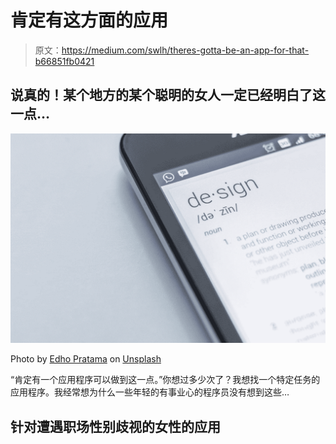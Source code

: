 # 肯定有这方面的应用

> 原文：<https://medium.com/swlh/theres-gotta-be-an-app-for-that-b66851fb0421>

## 说真的！某个地方的某个聪明的女人一定已经明白了这一点…

![](img/8c64d105e1dba8a790ad68fcb09ac6f7.png)

Photo by [Edho Pratama](https://unsplash.com/@edhoradic?utm_source=medium&utm_medium=referral) on [Unsplash](https://unsplash.com?utm_source=medium&utm_medium=referral)

“肯定有一个应用程序可以做到这一点。”你想过多少次了？我想找一个特定任务的应用程序。我经常想为什么一些年轻的有事业心的程序员没有想到这些…

## 针对遭遇职场性别歧视的女性的应用